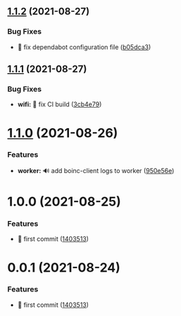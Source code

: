 ## [1.1.2](https://github.com/pcorbel/scitizen/compare/v1.1.1...v1.1.2) (2021-08-27)


### Bug Fixes

* :construction_worker: fix dependabot configuration file ([b05dca3](https://github.com/pcorbel/scitizen/commit/b05dca39896dfbe55bc0f37fab7164d652b46a60))

## [1.1.1](https://github.com/pcorbel/scitizen/compare/v1.1.0...v1.1.1) (2021-08-27)


### Bug Fixes

* **wifi:** :green_heart: fix CI build ([3cb4e79](https://github.com/pcorbel/scitizen/commit/3cb4e790bb6c5d8484545c3640a6c4f608579ff4))

# [1.1.0](https://github.com/pcorbel/scitizen/compare/v1.0.0...v1.1.0) (2021-08-26)


### Features

* **worker:** 🔊 add boinc-client logs to worker ([950e56e](https://github.com/pcorbel/scitizen/commit/950e56e20ec06953bef5127a02ad36626b7b4965))

# 1.0.0 (2021-08-25)


### Features

* :tada: first commit ([1403513](https://github.com/pcorbel/scitizen/commit/1403513e413d50fc8ac74b2b766c0c0bd0a9602b))

# 0.0.1 (2021-08-24)


### Features

* :tada: first commit ([1403513](https://github.com/pcorbel/scitizen/commit/1403513e413d50fc8ac74b2b766c0c0bd0a9602b))

<!-- markdownlint-disable-file -->
